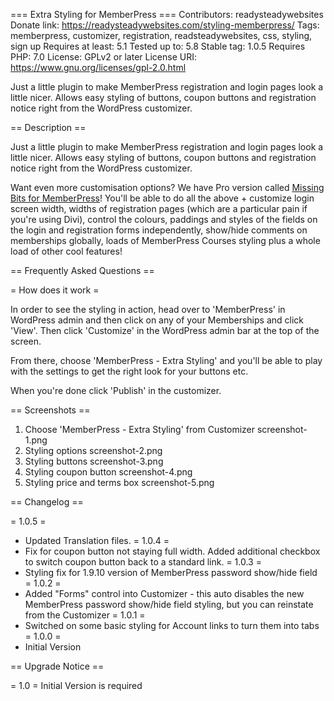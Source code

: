 === Extra Styling for MemberPress ===
Contributors: readysteadywebsites
Donate link: https://readysteadywebsites.com/styling-memberpress/
Tags: memberpress, customizer, registration, readsteadywebsites, css, styling, sign up
Requires at least: 5.1
Tested up to: 5.8
Stable tag: 1.0.5
Requires PHP: 7.0
License: GPLv2 or later
License URI: https://www.gnu.org/licenses/gpl-2.0.html

Just a little plugin to make MemberPress registration and login pages look a little nicer. Allows easy styling of buttons, coupon buttons and registration notice right from the WordPress customizer.

== Description ==

Just a little plugin to make MemberPress registration and login pages look a little nicer. Allows easy styling of buttons, coupon buttons and registration notice right from the WordPress customizer.

Want even more customisation options? We have Pro version called [Missing Bits for MemberPress](https://readysteadywebsites.com/downloads/missing-bits-for-memberpress/)! You'll be able to do all the above + customize login screen width, widths of registration pages (which are a particular pain if you're using Divi), control the colours, paddings and styles of the fields on the login and registration forms independently, show/hide comments on memberships globally, loads of MemberPress Courses styling plus a whole load of other cool features!

== Frequently Asked Questions ==

= How does it work =

In order to see the styling in action, head over to 'MemberPress' in WordPress admin and then click on any of your Memberships and click 'View'. Then click 'Customize' in the WordPress admin bar at the top of the screen.

From there, choose 'MemberPress - Extra Styling' and you'll be able to play with the settings to get the right look for your buttons etc.

When you're done click 'Publish' in the customizer.

== Screenshots ==

1. Choose 'MemberPress - Extra Styling' from Customizer screenshot-1.png
2. Styling options screenshot-2.png
3. Styling buttons screenshot-3.png
4. Styling coupon button screenshot-4.png
5. Styling price and terms box screenshot-5.png

== Changelog ==

= 1.0.5 =
* Updated Translation files.
= 1.0.4 =
* Fix for coupon button not staying full width. Added additional checkbox to switch coupon button back to a standard link.
= 1.0.3 =
* Styling fix for 1.9.10 version of MemberPress password show/hide field
= 1.0.2 =
* Added "Forms" control into Customizer - this auto disables the new MemberPress password show/hide field styling, but you can reinstate from the Customizer
= 1.0.1 =
* Switched on some basic styling for Account links to turn them into tabs
= 1.0.0 =
* Initial Version

== Upgrade Notice ==

= 1.0 =
Initial Version is required
